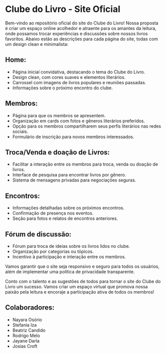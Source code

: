 # Clube do Livro - Site Oficial

Bem-vindo ao repositório oficial do site do Clube do Livro! Nossa proposta é criar um espaço online acolhedor e atraente para os amantes da leitura, onde possamos trocar experiências e discussões sobre nossos livros favoritos. Abaixo estão as descrições para cada página do site, todas com um design clean e minimalista:

## Home:
- Página inicial convidativa, destacando o tema do Clube do Livro.
- Design clean, com cores suaves e elementos literários.
- Carrossel com imagens de livros populares e reuniões passadas.
- Informações sobre o próximo encontro do clube.

## Membros:
- Página para que os membros se apresentem.
- Organização em cards com fotos e gêneros literários preferidos.
- Opção para os membros compartilharem seus perfis literários nas redes sociais.
- Formulário de inscrição para novos membros interessados.

## Troca/Venda e doação de Livros:
- Facilitar a interação entre os membros para troca, venda ou doação de livros.
- Interface de pesquisa para encontrar livros por gênero.
- Sistema de mensagens privadas para negociações seguras.

## Encontros:
- Informações detalhadas sobre os próximos encontros.
- Confirmação de presença nos eventos.
- Seção para fotos e relatos de encontros anteriores.

## Fórum de discussão:
- Fórum para troca de ideias sobre os livros lidos no clube.
- Organização por categorias ou tópicos.
- Incentivo à participação e interação entre os membros.

Vamos garantir que o site seja responsivo e seguro para todos os usuários, além de implementar uma política de privacidade transparente.

Conto com o talento e as sugestões de todos para tornar o site do Clube do Livro um sucesso. Vamos criar um espaço virtual que promova nossa paixão pela leitura e encoraje a participação ativa de todos os membros!

## Colaboradores:
- Nayara Osório
- Stefania Iza
- Beatriz Candido
- Rodrigo Melo
- Jayane Darla
- Josias Croft


